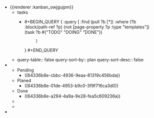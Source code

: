 - {{renderer :kanban_owjgujpm}}
	- tasks
		- #+BEGIN_QUERY
		  {
		   :query [
		           :find (pull ?b [*])
		           :where
		          (?b :block/path-ref ?p)
		          (not [page-property ?p :type "templates"])
		          (task ?b #{"TODO" "DOING" "DONE"})
		          
		           ] 
		   }
		  #+END_QUERY
	- query-table:: false
	  query-sort-by:: plan
	  query-sort-desc:: false
-
	- Pending
		- ((64336b8e-cbbc-4936-9eaa-81319c456bda))
	- Planed
		- ((64336b8e-01de-4953-b9c0-3f9f716ca3d0))
	- Done
		- ((64336b8e-a294-4a9a-9e28-fea5c609236a))
	-
	-
-